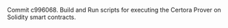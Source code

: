 Commit c996068.                    Build and Run scripts for executing the Certora Prover on Solidity smart contracts.